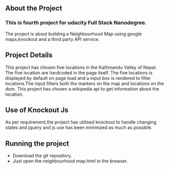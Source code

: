 ## About the Project
### This is fourth project for udacity Full Stack Nanodegree.
The project is about building a Neighbourhood Map using google maps,knockout
and a third party API service.

## Project Details
This project has chosen five locations in the Kathmandu Valley of Nepal.
The five location are hardcoded  in the page itself.
The five locations is displayed by default on page load and a input box is 
rendered to filter locations.The input filters both the markers on the map and locations on the dom.
This project has chosen a wikipedia api to get information about the location.

## Use of Knockout Js
As per requirement,the project has utilised knockout to handle changing states and jquery and js 
use has been minimized as much as possible.

## Running the project
 + Download the git repository.
 + Just open the neighbourhood map.html in the browser.

